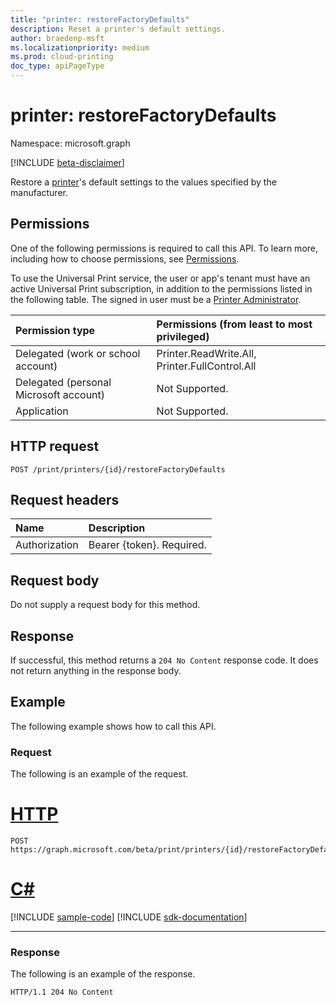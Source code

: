```yaml
---
title: "printer: restoreFactoryDefaults"
description: Reset a printer's default settings.
author: braedenp-msft
ms.localizationpriority: medium
ms.prod: cloud-printing
doc_type: apiPageType
---
```


# printer: restoreFactoryDefaults

Namespace: microsoft.graph

[!INCLUDE [beta-disclaimer](../../includes/beta-disclaimer.md)]

Restore a [printer](../resources/printer.md)'s default settings to the values specified by the manufacturer.

## Permissions
One of the following permissions is required to call this API. To learn more, including how to choose permissions, see [Permissions](/graph/permissions-reference).

To use the Universal Print service, the user or app's tenant must have an active Universal Print subscription, in addition to the permissions listed in the following table. The signed in user must be a [Printer Administrator](/azure/active-directory/users-groups-roles/directory-assign-admin-roles#printer-administrator).

|Permission type | Permissions (from least to most privileged) |
|:---------------|:--------------------------------------------|
|Delegated (work or school account)| Printer.ReadWrite.All, Printer.FullControl.All |
|Delegated (personal Microsoft account)|Not Supported.|
|Application| Not Supported. |

## HTTP request
<!-- { "blockType": "ignored" } -->
```http
POST /print/printers/{id}/restoreFactoryDefaults
```
## Request headers
| Name          | Description   |
|:--------------|:--------------|
| Authorization | Bearer {token}. Required. |

## Request body
Do not supply a request body for this method.

## Response
If successful, this method returns a `204 No Content` response code. It does not return anything in the response body.

## Example
The following example shows how to call this API.
### Request
The following is an example of the request.


# [HTTP](#tab/http)
<!-- {
  "blockType": "request",
  "name": "printer-restorefactorydefaults"
}-->
```http
POST https://graph.microsoft.com/beta/print/printers/{id}/restoreFactoryDefaults
```

# [C#](#tab/csharp)
[!INCLUDE [sample-code](../includes/snippets/csharp/printer-restorefactorydefaults-csharp-snippets.md)]
[!INCLUDE [sdk-documentation](../includes/snippets/snippets-sdk-documentation-link.md)]

---


### Response
The following is an example of the response. 
<!-- {
  "blockType": "response"
} -->
```http
HTTP/1.1 204 No Content
```

<!-- uuid: 8fcb5dbc-d5aa-4681-8e31-b001d5168d79
2015-10-25 14:57:30 UTC -->
<!-- {
  "type": "#page.annotation",
  "description": "printer: restoreFactoryDefaults",
  "keywords": "",
  "section": "documentation",
  "tocPath": ""
}-->
